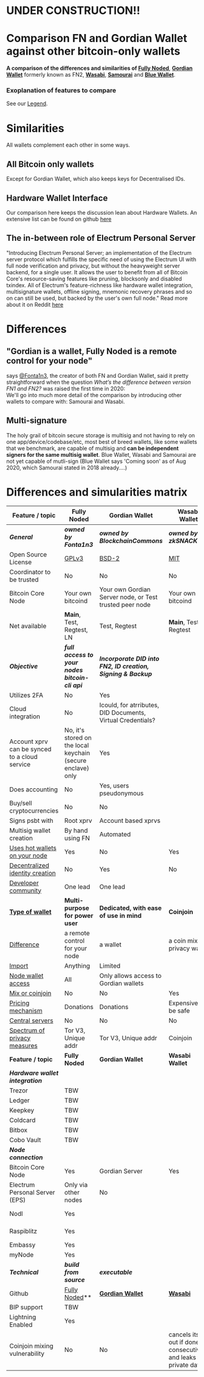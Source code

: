 # UNDER CONSTRUCTION!! 
# Comparison FN and Gordian Wallet against other bitcoin-only wallets

**A comparison of the differences and similarities of [Fully Noded](https://github.com/Fonta1n3/FullyNoded)**, **[Gordian Wallet](https://github.com/BlockchainCommons/GordianWallet-iOS)** formerly known as FN2, **[Wasabi](https://github.com/zkSNACKs/WalletWasabi)**, **[Samourai](https://github.com/Samourai-Wallet)** and **[Blue Wallet](https://github.com/Bluewallet)**.

### Exoplanation of features to compare
See our [Legend](./Legend.md).

# Similarities

All wallets complement each other in some ways. 

## All Bitcoin only wallets
Except for Gordian Wallet, which also keeps keys for Decentralised IDs.

## Hardware Wallet Interface
Our comparison here keeps the discussion lean about Hardware Wallets. An extensive list can be found on github [here](https://github.com/bitcoin-core/HWI)

## The in-between role of Electrum Personal Server
"Introducing Electrum Personal Server; an implementation of the Electrum server protocol which fulfills the specific need of using the Electrum UI with full node verification and privacy, but without the heavyweight server backend, for a single user. It allows the user to benefit from all of Bitcoin Core's resource-saving features like pruning, blocksonly and disabled txindex. All of Electrum's feature-richness like hardware wallet integration, multisignature wallets, offline signing, mnemonic recovery phrases and so on can still be used, but backed by the user's own full node."
Read more about it on Reddit [here](https://www.reddit.com/r/Bitcoin/comments/7w6a9k/electrum_personal_server_the_best_way_to_connect/)

# Differences

## "Gordian is a wallet, Fully Noded is a remote control for your node"

says [@Fonta1n3](https://github.com/Fonta1n3), the creator of both FN and Gordian Wallet, said it pretty straightforward when the question *What’s the difference between version FN1 and FN2?* was raised the first time in 2020: <br/>
We'll go into much more detail of the comparison by introducing other wallets to compare with: Samourai and Wasabi.

## Multi-signature
The holy grail of bitcoin secure storage is multisig and not having to rely on one app/device/codebase/etc, most best of breed wallets, like some wallets that we benchmark, are capable of multisig and **can be independent signers for the same multisig wallet**.
Blue Wallet, Wasabi and Samourai are not yet capable of mutli-sign (Blue Wallet says 'Coming soon' as of Aug 2020, which Samourai stated in 2018 already....)


# Differences and simularities matrix

| Feature / topic                  | Fully Noded                             | Gordian Wallet                       | Wasabi Wallet                           | Samourai Wallet                           | Blue Wallet   |
| ---------------------------------| ----------------------------------------| -------------------------------------| -----------------------------------| ----------------------------------------| ---------------------------| 
| ***General***                        | ***owned by Fonta1n3***   | ***owned by BlockchainCommons***             |***owned by zkSNACKs***|***owned by Katana Cryptographic***   |**owned by Bluewallet Services, S.R.L., 3 shareholders/developers?**|
| Open Source License  | [GPLv3](https://github.com/Fonta1n3/FullyNoded/blob/master/LICENSE.md)                                         | [BSD-2](https://github.com/BlockchainCommons/GordianWallet-iOS/blob/master/LICENSE)                  | [MIT](https://github.com/zkSNACKs/WalletWasabi/blob/master/LICENSE.md)                                |[Unlicense](https://github.com/Samourai-Wallet/samourai-wallet-android/blob/develop/LICENSE)     |[MIT](https://github.com/BlueWallet/BlueWallet/blob/master/LICENSE)|
| Coordinator to be trusted               | No                                     | No        |No|Yes|No|
| Bitcoin Core Node             |  Your own bitcoind                                   | Your own Gordian Server node, or Test trusted peer node       |Your own bitcoind |Your own Dojo node|Via EPS your own or trusted peer|
| Net available                 | **Main**, Test, Regtest, LN | Test, Regtest | **Main**, Test, Regtest | **Main**, Test | **Main**, LN|
| ***Objective***                        | ***full access to your nodes bitcoin-cli api***   | ***Incorporate DID into FN2, ID creation, Signing & Backup***             |||**have a Bitcoin only wallet, full control of the transactions, support Segwit and fee control**|
| Utilizes 2FA               | No                                      | Yes                                  ||                                               |No|
| Cloud integration               | No                                      | Icould, for atrributes, DID Documents, Virtual Credentials?                                  |||No|
| Account xprv can be synced to a cloud service | No, it's stored on the local keychain (secure enclave) only                                   | Yes                                   |||No,but pub keys could be disclosed via EPS to peer nodes|
| Does accounting                  | No                                      | Yes, users pseudonymous              |||No|
| Buy/sell cryptocurrencies        | No                                      | No              |||Yes, p2p exchange no KYC|
| Signs psbt with                  | Root xprv                               | Account based xprvs                  ||| TBW                                               |
| Multisig wallet creation         | By hand using FN                        | Automated                            ||No| TBW                                               |
| [Uses hot wallets on your node](./Legend.md#Uses-hot-wallets-on-your-node)    | Yes                                     | No                                   |Yes|Yes| Yes                                               |
| [Decentralized identity creation]((./Legend.md#Decentralized-identity-creation))  | No                                      | Yes                                  | No| No| No|
| [Developer community](./Legend.md#Developer-community)         | One lead | One lead | | |3 developers| 
| **[Type of wallet](./Legend.md#Type-of-wallet)**               | **Multi-purpose for power user**        | **Dedicated, with ease of use in mind** |**Coinjoin**|**Coinjoin**|**Simple**|
| [Difference](./Legend.md#Difference)                    | a remote control for your node          | a wallet                             |a coin mixing privacy wallet|a coin mixing privacy wallet| a simple wallet available on many devices
| [Import](./Legend.md#Import)                        | Anything                                | Limited                              ||| TBW                                               |
| [Node wallet access](./Legend.md#Node-wallet-access)            | All                                     | Only allows access to Gordian wallets    ||| via EPS                                               |
| [Mix or coinjoin](./Legend.md#Mix-or-coinjoin)               | No                                     | No        |Yes|Yes|No|
| [Pricing mechanism](./Legend.md#Pricing-mechanism)             | Donations                                     | Donations        |Expensive to be safe|Fees on coinjoins| Donations                                         |
| [Central servers](./Legend.md#Central-servers)               | No                                     | No        |No|Yes| No                                               |
| [Spectrum of privacy measures](./Legend.md#[Spectrum-of-privacy-measures)  | Tor V3, Unique addr                                    | Tor V3, Unique addr    |Coinjoin |Coinjoin |EPS|TBW                                               |
| **Feature / topic**                  | **Fully Noded**                             | **Gordian Wallet**                       | **Wasabi Wallet**                           | **Samourai Wallet**                           | **Blue Wallet**  |
| ***Hardware wallet integration***     |    |          |||
| Trezor               | TBW                          |         |        ||Watch only| 
| Ledger               | TBW                           |     |        ||Watch only| 
| Keepkey               | TBW                           |   |        ||Watch only| 
| Coldcard               | TBW                           |   |        ||Watch only| 
| Bitbox               |  TBW                         |          |        ||Watch only|
| Cobo Vault            | TBW                          |       |        ||Watch only|  
| ***Node connection***     |||||
| Bitcoin Core Node        | Yes              | Gordian Server  |Yes|Dojo|No|
| Electrum Personal Server (EPS)|Only via other nodes|No|||Yes|
| Nodl             |Yes                                      |   |      ||Yes, because EPS available| 
| Raspiblitz             |Yes                                     || |         |Yes, because EPS available| 
| Embassy             |Yes                                    |     |    ||No| 
| myNode             |Yes                                      |     |    ||No| 
| ***Technical***                        | ***build from source***   | ***executable***             |||***build from source***|
| Github             |[Fully Noded](https://github.com/Fonta1n3/FullyNoded)** | **[Gordian Wallet](https://github.com/BlockchainCommons/GordianWallet-iOS)** | **[Wasabi](https://github.com/zkSNACKs/WalletWasabi)** | **[Samourai](https://github.com/Samourai-Wallet)** | **[Blue Wallet](https://github.com/Bluewallet)**|
| BIP support | TBW | | | | |
| Lightning Enabled             | Yes                          |         |||Yes| 
| Coinjoin mixing vulnerability  | No|No| cancels itself out if done consecutively and leaks private data| no such vulnerability present|No|